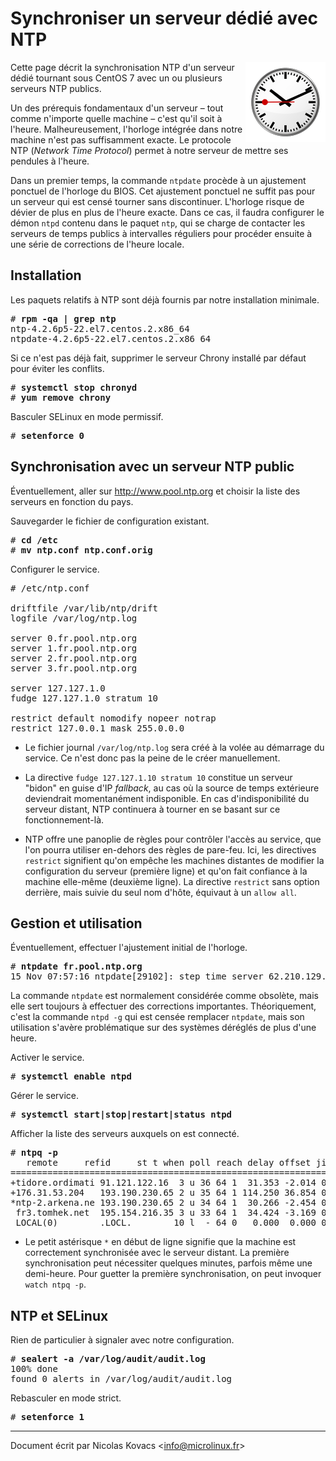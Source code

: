 Synchroniser un serveur dédié avec NTP
======================================

<img align="right" src="../images/horloge.png">

Cette page décrit la synchronisation NTP d'un serveur dédié tournant sous
CentOS 7 avec un ou plusieurs serveurs NTP publics.  

Un des prérequis fondamentaux d'un serveur – tout comme n'importe quelle
machine – c'est qu'il soit à l'heure. Malheureusement, l'horloge intégrée dans
notre machine n'est pas suffisamment exacte. Le protocole NTP (*Network Time
Protocol*) permet à notre serveur de mettre ses pendules à l'heure.  

Dans un premier temps, la commande `ntpdate` procède à un ajustement ponctuel
de l'horloge du BIOS. Cet ajustement ponctuel ne suffit pas pour un serveur qui
est censé tourner sans discontinuer. L'horloge risque de dévier de plus en plus
de l'heure exacte.  Dans ce cas, il faudra configurer le démon `ntpd` contenu
dans le paquet `ntp`, qui se charge de contacter les serveurs de temps publics
à intervalles réguliers pour procéder ensuite à une série de corrections de
l'heure locale.

Installation
------------

Les paquets relatifs à NTP sont déjà fournis par notre installation minimale.

<pre>
# <strong>rpm -qa | grep ntp</strong> 
ntp-4.2.6p5-22.el7.centos.2.x86_64
ntpdate-4.2.6p5-22.el7.centos.2.x86_64
</pre>

Si ce n'est pas déjà fait, supprimer le serveur Chrony installé par défaut pour
éviter les conflits.

<pre>
# <strong>systemctl stop chronyd</strong> 
# <strong>yum remove chrony</strong> 
</pre>

Basculer SELinux en mode permissif.

<pre>
# <strong>setenforce 0</strong> 
</pre>

Synchronisation avec un serveur NTP public
------------------------------------------

Éventuellement, aller sur http://www.pool.ntp.org et choisir la liste des
serveurs en fonction du pays.

Sauvegarder le fichier de configuration existant.

<pre>
# <strong>cd /etc</strong> 
# <strong>mv ntp.conf ntp.conf.orig</strong> 
</pre>

Configurer le service.

<pre>
# /etc/ntp.conf

driftfile /var/lib/ntp/drift
logfile /var/log/ntp.log

server 0.fr.pool.ntp.org
server 1.fr.pool.ntp.org
server 2.fr.pool.ntp.org
server 3.fr.pool.ntp.org

server 127.127.1.0
fudge 127.127.1.0 stratum 10

restrict default nomodify nopeer notrap
restrict 127.0.0.1 mask 255.0.0.0
</pre>

  * Le fichier journal `/var/log/ntp.log` sera créé à la volée au démarrage du
    service. Ce n'est donc pas la peine de le créer manuellement.

  * La directive `fudge 127.127.1.10 stratum 10` constitue un serveur "bidon"
    en guise d'IP *fallback*, au cas où la source de temps extérieure
    deviendrait momentanément indisponible. En cas d'indisponibilité du serveur
    distant, NTP continuera à tourner en se basant sur ce fonctionnement-là.

  * NTP offre une panoplie de règles pour contrôler l'accès au service, que
    l'on pourra utiliser en-dehors des règles de pare-feu. Ici, les directives
    `restrict` signifient qu'on empêche les machines distantes de modifier la
    configuration du serveur (première ligne) et qu'on fait confiance à la
    machine elle-même (deuxième ligne). La directive `restrict` sans option
    derrière, mais suivie du seul nom d'hôte, équivaut à un `allow all`.


Gestion et utilisation
----------------------

Éventuellement, effectuer l'ajustement initial de l'horloge.

<pre>
# <strong>ntpdate fr.pool.ntp.org</strong> 
15 Nov 07:57:16 ntpdate[29102]: step time server 62.210.129.227 offset -1.279947 sec
</pre>

La commande `ntpdate` est normalement considérée comme obsolète, mais elle sert
toujours à effectuer des corrections importantes. Théoriquement, c'est la
commande `ntpd -g` qui est censée remplacer `ntpdate`, mais son utilisation
s'avère problématique sur des systèmes déréglés de plus d'une heure.

Activer le service.

<pre>
# <strong>systemctl enable ntpd</strong> 
</pre>

Gérer le service.

<pre>
# <strong>systemctl start|stop|restart|status ntpd</strong> 
</pre>

Afficher la liste des serveurs auxquels on est connecté.

<pre>
# <strong>ntpq -p</strong> 
   remote     refid     st t when poll reach delay offset jitter
=================================================================
+tidore.ordimati 91.121.122.16  3 u 36 64 1  31.353 -2.014 0.000
+176.31.53.204   193.190.230.65 2 u 35 64 1 114.250 36.854 0.000
*ntp-2.arkena.ne 193.190.230.65 2 u 34 64 1  30.266 -2.454 0.000
 fr3.tomhek.net  195.154.216.35 3 u 33 64 1  34.424 -3.169 0.000
 LOCAL(0)        .LOCL.        10 l  - 64 0   0.000  0.000 0.000
</pre>

  * Le petit astérisque `*` en début de ligne signifie que la machine est
    correctement synchronisée avec le serveur distant. La première
    synchronisation peut nécessiter quelques minutes, parfois même une
    demi-heure.  Pour guetter la première synchronisation, on peut invoquer
    `watch ntpq -p`.


NTP et SELinux
--------------

Rien de particulier à signaler avec notre configuration.

<pre>
# <strong>sealert -a /var/log/audit/audit.log</strong> 
100% done
found 0 alerts in /var/log/audit/audit.log
</pre>

Rebasculer en mode strict.

<pre>
# <strong>setenforce 1</strong> 
</pre>


----------

Document écrit par Nicolas Kovacs &lt;info@microlinux.fr&gt;


